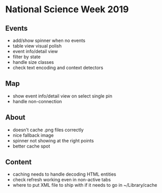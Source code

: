 #  National Science Week 2019

## Events

* add/show spinner when no events
* table view visual polish
* event info/detail view
* filter by state
* handle size classes
* check text encoding and context detectors

## Map

* show event info/detail view on select single pin
* handle non-connection

## About

* doesn't cache .png files correctly
* nice fallback image
* spinner not showing at the right points
* better cache spot

## Content

* caching needs to handle decoding HTML entities
* check refresh working even in non-active tabs
* where to put XML file to ship with if it needs to go in ~/Library/cache
